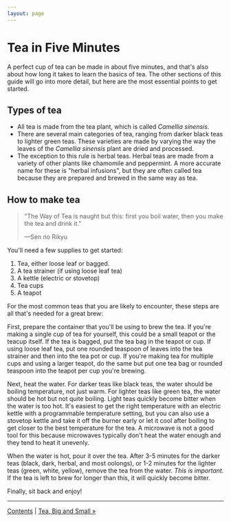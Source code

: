 ```yaml
---
layout: page
---
```


# Tea in Five Minutes

A perfect cup of tea can be made in about five minutes, and that's also about how long it takes to learn the basics of tea. The other sections of this guide will go into more detail, but here are the most essential points to get started.

## Types of tea

* All tea is made from the tea plant, which is called *Camellia sinensis*.
* There are several main categories of tea, ranging from darker black teas to lighter green teas. These varieties are made by varying the way the leaves of the *Camellia sinensis* plant are dried and processed.
* The exception to this rule is herbal teas. Herbal teas are made from a variety of other plants like chamomile and peppermint. A more accurate name for these is "herbal infusions", but they are often called tea because they are prepared and brewed in the same way as tea.

## How to make tea

>"The Way of Tea is naught but this: first you boil water, then you make the tea and drink it."
>
>—Sen no Rikyu

You'll need a few supplies to get started:

1. Tea, either loose leaf or bagged.
2. A tea strainer (if using loose leaf tea)
3. A kettle (electric or stovetop)
4. Tea cups
5. A teapot

For the most common teas that you are likely to encounter, these steps are all that's needed for a great brew:

First, prepare the container that you'll be using to brew the tea. If you're making a single cup of tea for yourself, this could be a small teapot or the teacup itself. If the tea is bagged, put the tea bag in the teapot or cup. If using loose leaf tea, put one rounded teaspoon of leaves into the tea strainer and then into the tea pot or cup. If you're making tea for multiple cups and using a larger teapot, do the same but put one tea bag or rounded teaspoon into the teapot per cup you're brewing.

Next, heat the water. For darker teas like black teas, the water should be boiling temperature, not just warm. For lighter teas like green tea, the water should be hot but not quite boiling. Light teas quickly become bitter when the water is too hot. It's easiest to get the right temperature with an electric kettle with a programmable temperature setting, but you can also use a stovetop kettle and take it off the burner early or let it cool after boiling to get closer to the best temperature for the tea. A microwave is not a good tool for this because microwaves typically don't heat the water enough and they tend to heat it unevenly.

When the water is hot, pour it over the tea. After 3-5 minutes for the darker teas (black, dark, herbal, and most oolongs), or 1-2 minutes for the lighter teas (green, white, yellow), remove the tea from the water. *This is important.* If the tea is left to brew for longer than this, it will quickly become bitter.

Finally, sit back and enjoy!

<hr>

[Contents](/#contents) |
[Tea, Big and Small &raquo;](/tea-big-and-small)
